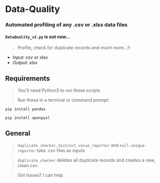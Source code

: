 # Data-Quality
### Automated profiling of any .csv or .xlsx data files

#### `DataQuality_v2.py` is out now...
> Profile, check for duplicate records and much more...!!
  *  *Input: csv or xlsx*
  *  *Output: xlsx*

## Requirements
> You'll need Python3 to run these scripts

> Run these in a terminal or command prompt:

`pip install pandas`

`pip install openpyxl`

## General
> `duplicate_checker`, `distinct_value_reporter` and `null-unique-reporter` take .csv files as inputs

> `duplicate_checker` deletes all duplicate records and creates a new, clean csv.

> Got Issues? I can help
